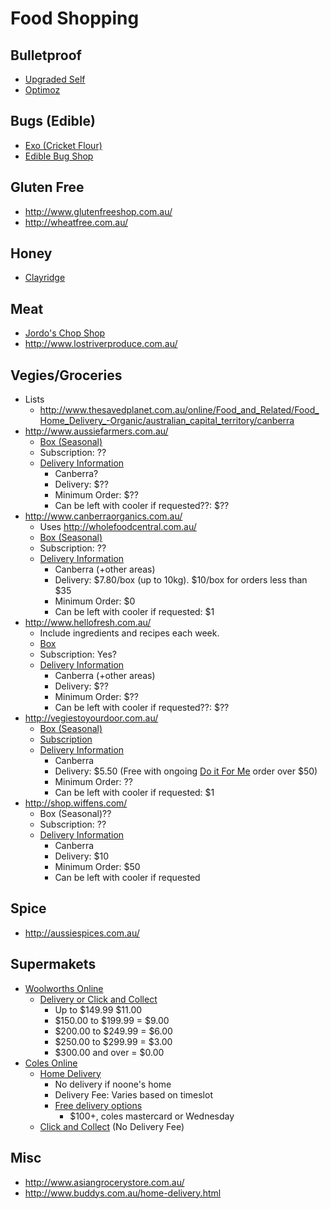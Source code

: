 # Food Shopping

## Bulletproof

* [Upgraded Self](http://www.gopjn.com/t/TEFNSUdGQUVFRkZLRkFFRERLR0Y)
* [Optimoz](http://www.optimoz.com.au/)

## Bugs (Edible)

* [Exo (Cricket Flour)](http://www.exo.co/)
* [Edible Bug Shop](http://www.ediblebugshop.com.au/)

## Gluten Free

* http://www.glutenfreeshop.com.au/
* http://wheatfree.com.au/

## Honey

* [Clayridge](http://www.clayridge.com.au/honeyrange.html)
 
## Meat

* [Jordo's Chop Shop](http://www.jordoschopshop.com/)
* http://www.lostriverproduce.com.au/

## Vegies/Groceries

* Lists
  * http://www.thesavedplanet.com.au/online/Food_and_Related/Food_Home_Delivery_-Organic/australian_capital_territory/canberra
* http://www.aussiefarmers.com.au/
  * [Box (Seasonal)](http://www.aussiefarmers.com.au/fresh-to-your-door/fruit-and-veg-boxes)
  * Subscription: ??
  * [Delivery Information]()
    * Canberra?
    * Delivery: $??
    * Minimum Order: $??
    * Can be left with cooler if requested??: $??
* http://www.canberraorganics.com.au/
  * Uses http://wholefoodcentral.com.au/
  * [Box (Seasonal)](http://wholefoodcentral.com.au/canberraorg/index.php?main_page=index&cPath=5)
  * Subscription: ??
  * [Delivery Information](https://www.vegiestoyourdoor.com.au/deliveryfee)
    * Canberra (+other areas)
    * Delivery: $7.80/box (up to 10kg). $10/box for orders less than $35
    * Minimum Order: $0
    * Can be left with cooler if requested: $1
* http://www.hellofresh.com.au/
  * Include ingredients and recipes each week.
  * [Box](http://www.hellofresh.com.au/food-boxes/)
  * Subscription: Yes?
  * [Delivery Information](http://www.hellofresh.com.au/aboutus_delivery_areas/)
    * Canberra (+other areas)
    * Delivery: $??
    * Minimum Order: $??
    * Can be left with cooler if requested??: $??
* http://vegiestoyourdoor.com.au/
  * [Box (Seasonal)](http://www.vegiestoyourdoor.com.au/seasonal)
  * [Subscription](http://www.vegiestoyourdoor.com.au/doitforme)
  * [Delivery Information](https://www.vegiestoyourdoor.com.au/deliveryfee)
    * Canberra
    * Delivery: $5.50 (Free with ongoing [Do it For Me](https://www.vegiestoyourdoor.com.au//freedelivery) order over $50)
    * Minimum Order: ??
    * Can be left with cooler if requested: $1
* http://shop.wiffens.com/
  * Box (Seasonal)??
  * Subscription: ??
  * [Delivery Information](http://shop.wiffens.com/shipping.php)
    * Canberra
    * Delivery: $10
    * Minimum Order: $50
    * Can be left with cooler if requested

## Spice

* http://aussiespices.com.au/

## Supermakets

* [Woolworths Online](http://www2.woolworthsonline.com.au/)
  * [Delivery or Click and Collect](http://www2.woolworthsonline.com.au/Shop/Seasonal/Home-Delivery-ClickCollect?target=popup)
    * Up to $149.99  $11.00
    * $150.00 to $199.99 = $9.00
    * $200.00 to $249.99 = $6.00
    * $250.00 to $299.99 = $3.00
    * $300.00 and over = $0.00
* [Coles Online](http://shop.coles.com.au/online/national/)
  * [Home Delivery](http://shop.coles.com.au/online/nsw-regional-shellharbour/info/home-delivery)
    * No delivery if noone's home
    * Delivery Fee: Varies based on timeslot
    * [Free delivery options](http://shop.coles.com.au/online/national/info/free-delivery-info)
      * $100+, coles mastercard or Wednesday
  * [Click and Collect](http://shop.coles.com.au/online/nsw-regional-shellharbour/info/click-collect) (No Delivery Fee)

## Misc

* http://www.asiangrocerystore.com.au/
* http://www.buddys.com.au/home-delivery.html
